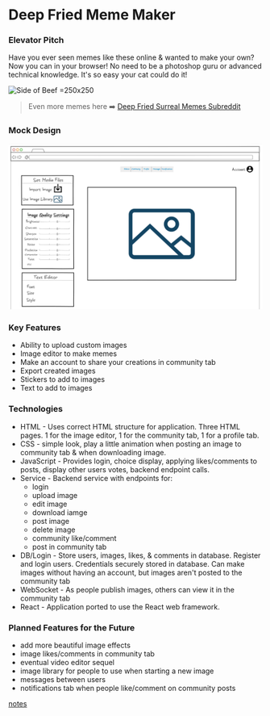 
# Deep Fried Meme Maker

### Elevator Pitch

Have you ever seen memes like these online & wanted to make your own? Now you can in your browser! No need to be a photoshop guru or advanced technical knowledge. It's so easy your cat could do it!

![Side of Beef](https://i.pinimg.com/564x/7d/55/6f/7d556f8abca7eaa2caec121deb1dc347.jpg) =250x250


>Even more memes here ➡️ [Deep Fried Surreal Memes Subreddit](https://www.reddit.com/r/deepfriedsurrealmemes/)


### Mock Design

![Mock](CS-260-Page1v2.png)


### Key Features

- Ability to upload custom images
- Image editor to make memes
- Make an account to share your creations in community tab
- Export created images
- Stickers to add to images
- Text to add to images


### Technologies

- HTML - Uses correct HTML structure for application. Three HTML pages. 1 for the image editor, 1 for the community tab, 1 for a profile tab.
- CSS - simple look, play a little animation when posting an image to community tab & when downloading image.
- JavaScript - Provides login, choice display, applying likes/comments to posts, display other users votes, backend endpoint calls.
- Service - Backend service with endpoints for:
    - login
    - upload image
    - edit image
    - download iamge
    - post image
    - delete image
    - community like/comment
    - post in community tab
- DB/Login - Store users, images, likes, & comments in database. Register and login users. Credentials securely stored in database. Can make images without having an account, but images aren't posted to the community tab
- WebSocket - As people publish images, others can view it in the community tab
- React - Application ported to use the React web framework.


### Planned Features for the Future

- add more beautiful image effects
- image likes/comments in community tab
- eventual video editor sequel
- image library for people to use when starting a new image
- messages between users
- notifications tab when people like/comment on community posts


[notes](notes.md)